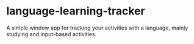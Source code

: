 # language-learning-tracker
A simple window app for tracking your activities with a language, mainly studying and input-based activities.
